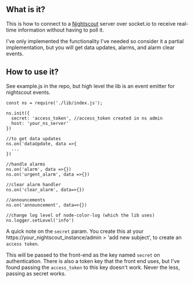 ## What is it? ##
This is how to connect to a [Nightscout](https://github.com/nightscout) server over socket.io to receive real-time information without having to poll it. 

I've only implemented the functionality I've needed so consider it a partial implementation, but you will get data updates, alarms, and alarm clear events.

## How to use it? ##
See example.js in the repo, but high level the lib is an event emitter for nightscout events. 

```
const ns = require('./lib/index.js');

ns.init({
  secret: 'access_token', //access_token created in ns admin
  host: 'your_ns_server'
})

//to get data updates
ns.on('dataUpdate, data =>{
  ...
})

//handle alarms
ns.on('alarm', data =>{})
ns.on('urgent_alarm', data =>{})

//clear alarm handler
ns.on('clear_alarm', data=>{})

//announcements
ns.on('announcement', data=>{})

//change log level of node-color-log (which the lib uses)
ns.logger.setLevel('info')

```

A quick note on the `secret` param. You create this at your https://your_nightscout_instance/admin > 'add new subject', to create an `access token`. 

This will be passed to the front-end as the key named `secret` on authentication. There is also a token key that the front end uses, but I've found passing the `access_token` to this key doesn't work. Never the less, passing as secret works. 